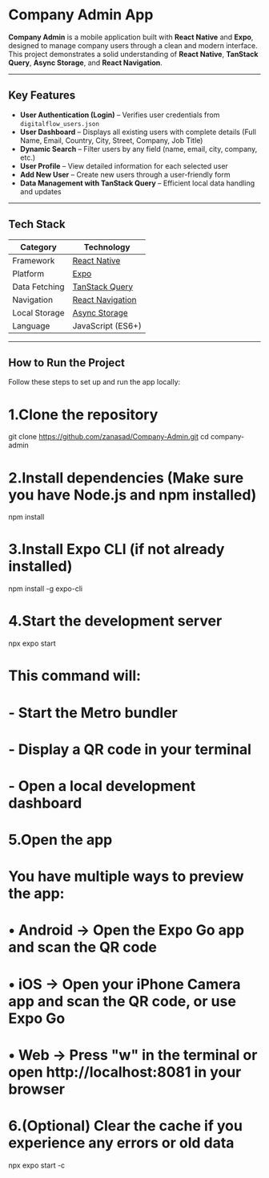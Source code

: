 
# Company Admin App

**Company Admin** is a mobile application built with **React Native** and **Expo**, designed to manage company users through a clean and modern interface.  
This project demonstrates a solid understanding of **React Native**, **TanStack Query**, **Async Storage**, and **React Navigation**.

---

## Key Features
- **User Authentication (Login)** – Verifies user credentials from `digitalflow_users.json`
- **User Dashboard** – Displays all existing users with complete details (Full Name, Email, Country, City, Street, Company, Job Title)
- **Dynamic Search** – Filter users by any field (name, email, city, company, etc.)
- **User Profile** – View detailed information for each selected user
- **Add New User** – Create new users through a user-friendly form
- **Data Management with TanStack Query** – Efficient local data handling and updates

---

## Tech Stack

| Category      | Technology |
|---------------|-------------|
| Framework     | [React Native](https://reactnative.dev/) |
| Platform      | [Expo](https://expo.dev/) |
| Data Fetching | [TanStack Query](https://tanstack.com/query/latest) |
| Navigation    | [React Navigation](https://reactnavigation.org/) |
| Local Storage | [Async Storage](https://github.com/react-native-async-storage/async-storage) |
| Language      | JavaScript (ES6+) |

---

## How to Run the Project
Follow these steps to set up and run the app locally:

# 1.Clone the repository
git clone https://github.com/zanasad/Company-Admin.git
cd company-admin

# 2.Install dependencies (Make sure you have Node.js and npm installed)
npm install

# 3.Install Expo CLI (if not already installed)
npm install -g expo-cli

# 4.Start the development server
npx expo start

# This command will:
# - Start the Metro bundler
# - Display a QR code in your terminal
# - Open a local development dashboard

# 5.Open the app
# You have multiple ways to preview the app:
#   • Android → Open the Expo Go app and scan the QR code
#   • iOS → Open your iPhone Camera app and scan the QR code, or use Expo Go
#   • Web → Press "w" in the terminal or open http://localhost:8081 in your browser

# 6.(Optional) Clear the cache if you experience any errors or old data
npx expo start -c


